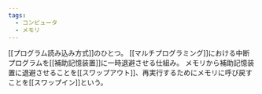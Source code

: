 ```yaml
---
tags:
  - コンピュータ
  - メモリ
---
```

[[プログラム読み込み方式]]のひとつ。
[[マルチプログラミング]]における中断プログラムを[[補助記憶装置]]に一時退避させる仕組み。
メモリから補助記憶装置に退避させることを[[スワップアウト]]、再実行するためにメモリに呼び戻すことを[[スワップイン]]という。